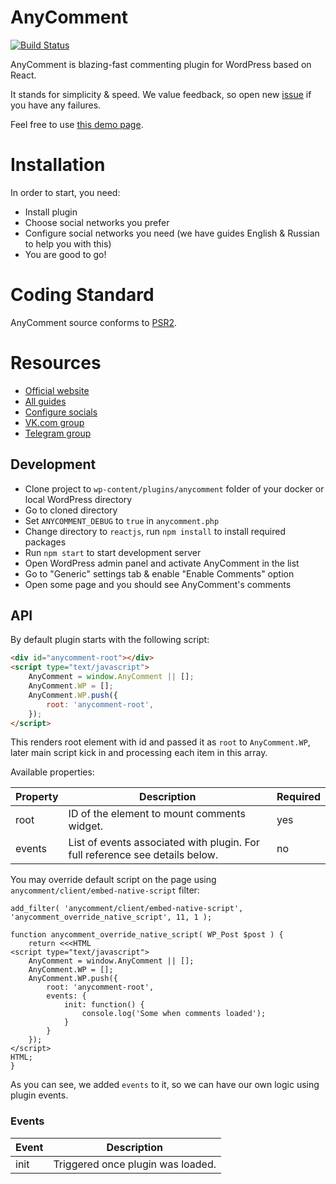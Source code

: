 # AnyComment 
[![Build Status](https://travis-ci.org/bologer/anycomment.io.svg?branch=master)](https://travis-ci.org/bologer/anycomment.io)

AnyComment is blazing-fast commenting plugin for WordPress based on React.

It stands for simplicity & speed. We value feedback, so open new [issue](https://github.com/bologer/anycomment.io/issues) if you have any failures.

Feel free to use [this demo page](https://anycomment.io/demo/).

# Installation 
In order to start, you need:

* Install plugin
* Choose social networks you prefer
* Configure social networks you need (we have guides English & Russian to help you with this)
* You are good to go!

# Coding Standard
AnyComment source conforms to [PSR2](https://www.php-fig.org/psr/psr-2/).

# Resources
* [Official website](http://anycomment.io/en/)
* [All guides](https://anycomment.io/en/category/tutorials/)
* [Configure socials](https://anycomment.io/en/category/tutorials/socials/)
* [VK.com group](http://vk.com/anycomment)
* [Telegram group](https://t.me/anycomment)


## Development 

- Clone project to `wp-content/plugins/anycomment` folder of your docker or local WordPress directory
- Go to cloned directory
- Set `ANYCOMMENT_DEBUG` to `true` in `anycomment.php`
- Change directory to `reactjs`, run `npm install` to install required packages
- Run `npm start` to start development server
- Open WordPress admin panel and activate AnyComment in the list
- Go to "Generic" settings tab & enable "Enable Comments" option
- Open some page and you should see AnyComment's comments

## API

By default plugin starts with the following script: 

```html
<div id="anycomment-root"></div>
<script type="text/javascript">
    AnyComment = window.AnyComment || [];
    AnyComment.WP = [];
    AnyComment.WP.push({
        root: 'anycomment-root',
    });
</script>
```

This renders root element with id and passed it as `root` to `AnyComment.WP`, later main script kick in and processing each item in this array. 


Available properties: 

| Property  |  Description  | Required  |
|---|---|---|
| root  | ID of the element to mount comments widget.  | yes |
| events  | List of events associated with plugin. For full reference see details below. | no  |


You may override default script on the page using `anycomment/client/embed-native-script` filter: 

```
add_filter( 'anycomment/client/embed-native-script', 'anycomment_override_native_script', 11, 1 );

function anycomment_override_native_script( WP_Post $post ) {
	return <<<HTML
<script type="text/javascript">
    AnyComment = window.AnyComment || [];
    AnyComment.WP = [];
    AnyComment.WP.push({
        root: 'anycomment-root',
        events: {
            init: function() {
                console.log('Some when comments loaded');
            }
        }
    });
</script>
HTML;
}
```

As you can see, we added `events` to it, so we can have our own logic using plugin events.


### Events


| Event | Description |
|-----|---|
| init | Triggered once plugin was loaded.  |
